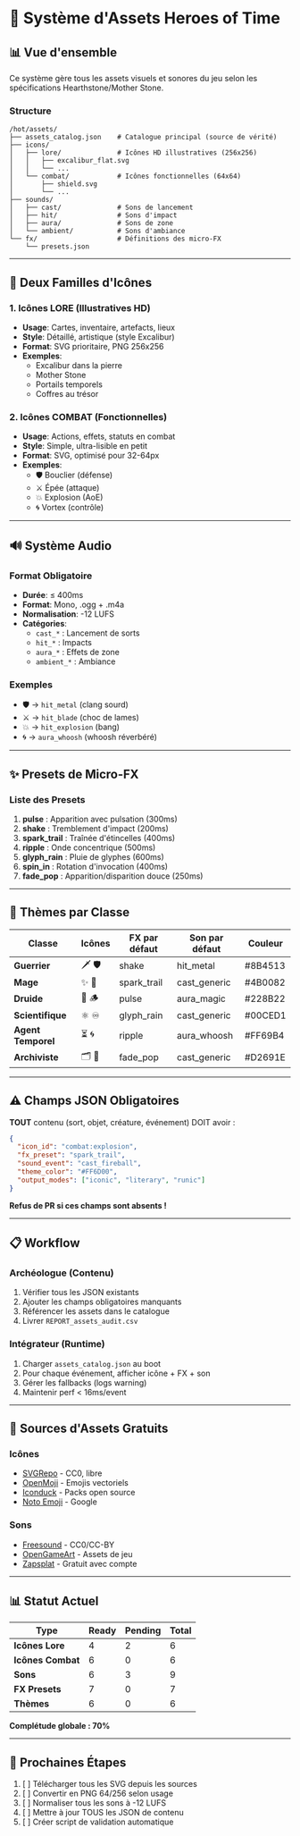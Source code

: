 # 🎨 Système d'Assets Heroes of Time

## 📊 Vue d'ensemble

Ce système gère tous les assets visuels et sonores du jeu selon les spécifications Hearthstone/Mother Stone.

### Structure
```
/hot/assets/
├── assets_catalog.json    # Catalogue principal (source de vérité)
├── icons/
│   ├── lore/              # Icônes HD illustratives (256x256)
│   │   ├── excalibur_flat.svg
│   │   └── ...
│   └── combat/            # Icônes fonctionnelles (64x64)
│       ├── shield.svg
│       └── ...
├── sounds/
│   ├── cast/              # Sons de lancement
│   ├── hit/               # Sons d'impact
│   ├── aura/              # Sons de zone
│   └── ambient/           # Sons d'ambiance
└── fx/                    # Définitions des micro-FX
    └── presets.json
```

---

## 🎯 Deux Familles d'Icônes

### 1. Icônes LORE (Illustratives HD)
- **Usage**: Cartes, inventaire, artefacts, lieux
- **Style**: Détaillé, artistique (style Excalibur)
- **Format**: SVG prioritaire, PNG 256x256
- **Exemples**: 
  - Excalibur dans la pierre
  - Mother Stone
  - Portails temporels
  - Coffres au trésor

### 2. Icônes COMBAT (Fonctionnelles)
- **Usage**: Actions, effets, statuts en combat
- **Style**: Simple, ultra-lisible en petit
- **Format**: SVG, optimisé pour 32-64px
- **Exemples**:
  - 🛡️ Bouclier (défense)
  - ⚔️ Épée (attaque)
  - 💥 Explosion (AoE)
  - 🌀 Vortex (contrôle)

---

## 🔊 Système Audio

### Format Obligatoire
- **Durée**: ≤ 400ms
- **Format**: Mono, .ogg + .m4a
- **Normalisation**: -12 LUFS
- **Catégories**:
  - `cast_*` : Lancement de sorts
  - `hit_*` : Impacts
  - `aura_*` : Effets de zone
  - `ambient_*` : Ambiance

### Exemples
- 🛡️ → `hit_metal` (clang sourd)
- ⚔️ → `hit_blade` (choc de lames)
- 💥 → `hit_explosion` (bang)
- 🌀 → `aura_whoosh` (whoosh réverbéré)

---

## ✨ Presets de Micro-FX

### Liste des Presets
1. **pulse** : Apparition avec pulsation (300ms)
2. **shake** : Tremblement d'impact (200ms)
3. **spark_trail** : Traînée d'étincelles (400ms)
4. **ripple** : Onde concentrique (500ms)
5. **glyph_rain** : Pluie de glyphes (600ms)
6. **spin_in** : Rotation d'invocation (400ms)
7. **fade_pop** : Apparition/disparition douce (250ms)

---

## 🎨 Thèmes par Classe

| Classe | Icônes | FX par défaut | Son par défaut | Couleur |
|--------|--------|---------------|----------------|---------|
| **Guerrier** | 🗡️ 🛡️ | shake | hit_metal | #8B4513 |
| **Mage** | ✨ 🔮 | spark_trail | cast_generic | #4B0082 |
| **Druide** | 🌿 🪵 | pulse | aura_magic | #228B22 |
| **Scientifique** | ⚛️ ♾️ | glyph_rain | cast_generic | #00CED1 |
| **Agent Temporel** | ⏳ 🌀 | ripple | aura_whoosh | #FF69B4 |
| **Archiviste** | 🗂️ 📜 | fade_pop | cast_generic | #D2691E |

---

## ⚠️ Champs JSON Obligatoires

**TOUT** contenu (sort, objet, créature, événement) DOIT avoir :

```json
{
  "icon_id": "combat:explosion",
  "fx_preset": "spark_trail",
  "sound_event": "cast_fireball",
  "theme_color": "#FF6D00",
  "output_modes": ["iconic", "literary", "runic"]
}
```

**Refus de PR si ces champs sont absents !**

---

## 📋 Workflow

### Archéologue (Contenu)
1. Vérifier tous les JSON existants
2. Ajouter les champs obligatoires manquants
3. Référencer les assets dans le catalogue
4. Livrer `REPORT_assets_audit.csv`

### Intégrateur (Runtime)
1. Charger `assets_catalog.json` au boot
2. Pour chaque événement, afficher icône + FX + son
3. Gérer les fallbacks (logs warning)
4. Maintenir perf < 16ms/event

---

## 🔗 Sources d'Assets Gratuits

### Icônes
- [SVGRepo](https://www.svgrepo.com/) - CC0, libre
- [OpenMoji](https://openmoji.org/) - Emojis vectoriels
- [Iconduck](https://iconduck.com/) - Packs open source
- [Noto Emoji](https://fonts.google.com/noto/specimen/Noto+Emoji) - Google

### Sons
- [Freesound](https://freesound.org/) - CC0/CC-BY
- [OpenGameArt](https://opengameart.org/) - Assets de jeu
- [Zapsplat](https://www.zapsplat.com/) - Gratuit avec compte

---

## 📊 Statut Actuel

| Type | Ready | Pending | Total |
|------|-------|---------|-------|
| **Icônes Lore** | 4 | 2 | 6 |
| **Icônes Combat** | 6 | 0 | 6 |
| **Sons** | 6 | 3 | 9 |
| **FX Presets** | 7 | 0 | 7 |
| **Thèmes** | 6 | 0 | 6 |

**Complétude globale : 70%**

---

## 🚀 Prochaines Étapes

1. [ ] Télécharger tous les SVG depuis les sources
2. [ ] Convertir en PNG 64/256 selon usage
3. [ ] Normaliser tous les sons à -12 LUFS
4. [ ] Mettre à jour TOUS les JSON de contenu
5. [ ] Créer script de validation automatique
